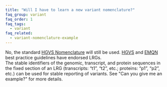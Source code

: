 ```yaml
---
title: "Will I have to learn a new variant nomenclature?"
faq_group: variant
faq_order: 1
faq_tags:
  - variant
faq_related:
  - variant-nomenclature-example
---
```


No, the standard [HGVS Nomenclature](http://www.hgvs.org/mutnomen/) will still be used. [HGVS](http://www.hgvs.org/mutnomen/) and [EMQN](http://www.emqn.org/emqn/Home) best practice guidelines have endorsed LRGs.  
The stable identifiers of the genomic, transcript, and protein sequences in the fixed section of an LRG (transcripts: “t1”, “t2”, etc.; proteins: “p1”, “p2”, etc.) can be used for stable reporting of variants. See "Can you give me an example?" for more details.

